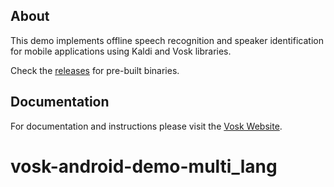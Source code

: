 ## About

This demo implements offline speech recognition and speaker identification for mobile applications using Kaldi and Vosk libraries.

Check the [releases](https://github.com/alphacep/vosk-android-demo/releases) for pre-built binaries.

## Documentation

For documentation and instructions please visit the [Vosk Website](https://alphacephei.com/vosk/android).
# vosk-android-demo-multi_lang

